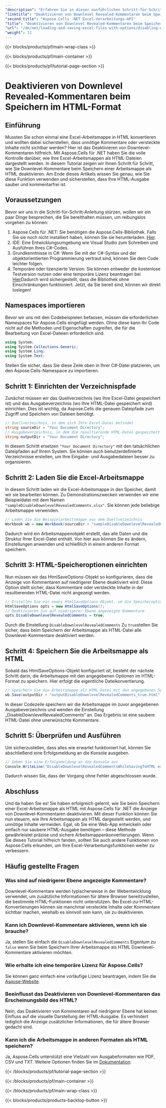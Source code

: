 ```yaml
---
"description": "Erfahren Sie in dieser ausführlichen Schritt-für-Schritt-Anleitung, wie Sie beim Speichern einer Excel-Arbeitsmappe im HTML-Format mit Aspose.Cells für .NET angezeigte Kommentare auf niedrigerer Ebene deaktivieren."
"linktitle": "Deaktivieren von Downlevel Revealed-Kommentaren beim Speichern im HTML-Format"
"second_title": "Aspose.Cells .NET Excel-Verarbeitungs-API"
"title": "Deaktivieren von Downlevel Revealed-Kommentaren beim Speichern im HTML-Format"
"url": "/de/net/loading-and-saving-excel-files-with-options/disabling-downlevel-revealed-comments/"
"weight": 11
---
```


{{< blocks/products/pf/main-wrap-class >}}

{{< blocks/products/pf/main-container >}}

{{< blocks/products/pf/tutorial-page-section >}}

# Deaktivieren von Downlevel Revealed-Kommentaren beim Speichern im HTML-Format

## Einführung
Mussten Sie schon einmal eine Excel-Arbeitsmappe in HTML konvertieren und wollten dabei sicherstellen, dass unnötige Kommentare oder versteckte Inhalte nicht sichtbar werden? Hier ist das Deaktivieren von Downlevel-Kommentaren hilfreich. Mit Aspose.Cells für .NET haben Sie die volle Kontrolle darüber, wie Ihre Excel-Arbeitsmappen als HTML-Dateien dargestellt werden. In diesem Tutorial zeigen wir Ihnen Schritt für Schritt, wie Sie Downlevel-Kommentare beim Speichern einer Arbeitsmappe als HTML deaktivieren. 
Am Ende dieses Artikels wissen Sie genau, wie Sie diese Funktion verwenden und sicherstellen, dass Ihre HTML-Ausgabe sauber und kommentarfrei ist.
## Voraussetzungen
Bevor wir uns in die Schritt-für-Schritt-Anleitung stürzen, wollen wir ein paar Dinge besprechen, die Sie bereithalten müssen, um reibungslos vorgehen zu können:
1. Aspose.Cells für .NET: Sie benötigen die Aspose.Cells-Bibliothek. Falls Sie sie noch nicht installiert haben, können Sie sie herunterladen. [Hier](https://releases.aspose.com/cells/net/).
2. IDE: Eine Entwicklungsumgebung wie Visual Studio zum Schreiben und Ausführen Ihres C#-Codes.
3. Grundkenntnisse in C#: Wenn Sie mit der C#-Syntax und der objektorientierten Programmierung vertraut sind, können Sie dem Code leichter folgen.
4. Temporäre oder lizenzierte Version: Sie können entweder die kostenlose Testversion nutzen oder eine temporäre Lizenz beantragen bei [Hier](https://purchase.aspose.com/temporary-license/)Dadurch wird sichergestellt, dass die Bibliothek ohne Einschränkungen funktioniert.
Jetzt, da Sie bereit sind, können wir direkt loslegen!
## Namespaces importieren
Bevor wir uns mit den Codebeispielen befassen, müssen die erforderlichen Namespaces für Aspose.Cells eingefügt werden. Ohne diese kann Ihr Code nicht auf die Methoden und Eigenschaften zugreifen, die für die Bearbeitung von Excel-Dateien erforderlich sind.
```csharp
using System;
using System.Collections.Generic;
using System.Linq;
using System.Text;
```
Stellen Sie sicher, dass Sie diese Zeile oben in Ihrer C#-Datei platzieren, um den Aspose.Cells-Namespace zu importieren.
## Schritt 1: Einrichten der Verzeichnispfade
Zunächst müssen wir das Quellverzeichnis (wo Ihre Excel-Datei gespeichert ist) und das Ausgabeverzeichnis (wo Ihre HTML-Datei gespeichert wird) einrichten. Dies ist wichtig, da Aspose.Cells die genauen Dateipfade zum Zugriff und Speichern von Dateien benötigt.
```csharp
// Quellverzeichnis, in dem sich Ihre Excel-Datei befindet
string sourceDir = "Your Document Directory";
// Ausgabeverzeichnis, in dem die resultierende HTML-Datei gespeichert wird
string outputDir = "Your Document Directory";
```
In diesem Schritt ersetzen `"Your Document Directory"` mit den tatsächlichen Dateipfaden auf Ihrem System. Sie können auch benutzerdefinierte Verzeichnisse erstellen, um Ihre Eingabe- und Ausgabedateien besser zu organisieren.
## Schritt 2: Laden Sie die Excel-Arbeitsmappe
In diesem Schritt laden wir die Excel-Arbeitsmappe in den Speicher, damit wir sie bearbeiten können. Zu Demonstrationszwecken verwenden wir eine Beispieldatei mit dem Namen `"sampleDisableDownlevelRevealedComments.xlsx"`. Sie können jede beliebige Arbeitsmappe verwenden.
```csharp
// Laden Sie die Beispielarbeitsmappe aus dem Quellverzeichnis
Workbook wb = new Workbook(sourceDir + "sampleDisableDownlevelRevealedComments.xlsx");
```
Dadurch wird ein Arbeitsmappenobjekt erstellt, das alle Daten und die Struktur Ihrer Excel-Datei enthält. Von hier aus können Sie es ändern, Einstellungen anwenden und schließlich in einem anderen Format speichern.
## Schritt 3: HTML-Speicheroptionen einrichten
Nun müssen wir das HtmlSaveOptions-Objekt so konfigurieren, dass die Anzeige von Kommentaren auf niedrigerer Ebene deaktiviert wird. Diese Option stellt sicher, dass Kommentare oder versteckte Inhalte in der resultierenden HTML-Datei nicht angezeigt werden.
```csharp
// Erstellen Sie ein neues HtmlSaveOptions-Objekt, um die Speicheroptionen zu konfigurieren
HtmlSaveOptions opts = new HtmlSaveOptions();
// Deaktivieren Sie auf niedrigerer Ebene angezeigte Kommentare
opts.DisableDownlevelRevealedComments = true;
```
Durch die Einstellung `DisableDownlevelRevealedComments` Zu `true`stellen Sie sicher, dass beim Speichern der Arbeitsmappe als HTML-Datei alle Downlevel-Kommentare deaktiviert werden.
## Schritt 4: Speichern Sie die Arbeitsmappe als HTML
Sobald das HtmlSaveOptions-Objekt konfiguriert ist, besteht der nächste Schritt darin, die Arbeitsmappe mit den angegebenen Optionen im HTML-Format zu speichern. Hier erfolgt die eigentliche Dateikonvertierung.
```csharp
// Speichern Sie die Arbeitsmappe als HTML-Datei mit den angegebenen Speicheroptionen
wb.Save(outputDir + "outputDisableDownlevelRevealedComments_true.html", opts);
```
In dieser Codezeile speichern wir die Arbeitsmappe im zuvor angegebenen Ausgabeverzeichnis und wenden die Einstellung „DisableDownlevelRevealedComments“ an. Das Ergebnis ist eine saubere HTML-Datei ohne unerwünschte Kommentare.
## Schritt 5: Überprüfen und Ausführen
Um sicherzustellen, dass alles wie erwartet funktioniert hat, können Sie abschließend eine Erfolgsmeldung an die Konsole ausgeben.
```csharp
// Geben Sie eine Erfolgsmeldung an die Konsole aus
Console.WriteLine("DisableDownlevelRevealedCommentsWhileSavingToHTML executed successfully.");
```
Dadurch wissen Sie, dass der Vorgang ohne Fehler abgeschlossen wurde.
## Abschluss
Und da haben Sie es! Sie haben erfolgreich gelernt, wie Sie beim Speichern einer Excel-Arbeitsmappe als HTML mit Aspose.Cells für .NET die Anzeige von Downlevel-Kommentaren deaktivieren. Mit dieser Funktion können Sie nun steuern, wie Ihre Arbeitsmappen als HTML dargestellt werden, und unnötige Inhalte vermeiden. Egal, ob Sie eine Web-App entwickeln oder einfach nur saubere HTML-Ausgabe benötigen – diese Methode gewährleistet präzise und sichere Arbeitsmappenkonvertierungen.
Wenn Sie dieses Tutorial hilfreich fanden, sollten Sie auch andere Funktionen von Aspose.Cells erkunden, um Ihre Excel-Verarbeitungsfunktionen weiter zu verbessern.
## Häufig gestellte Fragen
### Was sind auf niedrigerer Ebene angezeigte Kommentare?
Downlevel-Kommentare werden typischerweise in der Webentwicklung verwendet, um zusätzliche Informationen für ältere Browser bereitzustellen, die bestimmte HTML-Funktionen nicht unterstützen. Bei Excel-zu-HTML-Konvertierungen können sie manchmal versteckte Inhalte oder Kommentare sichtbar machen, weshalb es sinnvoll sein kann, sie zu deaktivieren.
### Kann ich Downlevel-Kommentare aktivieren, wenn ich sie brauche?
Ja, stellen Sie einfach die `DisableDownlevelRevealedComments` Eigentum zu `false` wenn Sie beim Speichern Ihrer Arbeitsmappe als HTML Downlevel-Kommentare aktivieren möchten.
### Wie erhalte ich eine temporäre Lizenz für Aspose.Cells?
Sie können ganz einfach eine vorläufige Lizenz beantragen, indem Sie die [Aspose-Website](https://purchase.aspose.com/temporary-license/).
### Beeinflusst das Deaktivieren von Downlevel-Kommentaren das Erscheinungsbild des HTML?
Nein, das Deaktivieren von Kommentaren auf niedrigerer Ebene hat keinen Einfluss auf die visuelle Darstellung der HTML-Ausgabe. Es verhindert lediglich die Anzeige zusätzlicher Informationen, die für ältere Browser gedacht sind.
### Kann ich die Arbeitsmappe in anderen Formaten als HTML speichern?
Ja, Aspose.Cells unterstützt eine Vielzahl von Ausgabeformaten wie PDF, CSV und TXT. Weitere Optionen finden Sie im [Dokumentation](https://reference.aspose.com/cells/net/).

{{< /blocks/products/pf/tutorial-page-section >}}

{{< /blocks/products/pf/main-container >}}

{{< /blocks/products/pf/main-wrap-class >}}

{{< blocks/products/products-backtop-button >}}